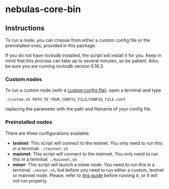 # nebulas-core-bin

## Instructions

To run a node, you can choose from either a custom config file or the preinstalled ones, provided in this package.

If you do not have rocksdb installed, the script will install it for you. Keep in mind that this process can take up to several minutes, so be patient. Also, be sure you are running rocksdb version 5.18.3.

### Custom nodes
To run a custom node (with a [custom config file](https://wiki.nebulas.io/en/latest/go-nebulas/config.html)), open a terminal and type

`./custom.sh PATH_TO_YOUR_CONFIG_FILE/CONFIG_FILE.conf`

replacing the parameter with the path and filename of your config file.

### Preinstalled nodes

There are three configurations available:

* **testnet**: This script will connect to the testnet. You only need to run this in a terminal: `./testnet.sh`
* **mainnet**: This script will connect to the mainnet. You only need to run this in a terminal: `./mainnet.sh`
* **miner**: This script will launch a miner node. You need to run this in a terminal: `./miner.sh`, but before you need to run either a custom, testnet or mainnet node. Please, refer to [this guide](https://wiki.nebulas.io/en/latest/go-nebulas/tutorials/01-installation.html) before running it, or it will not run properly.

